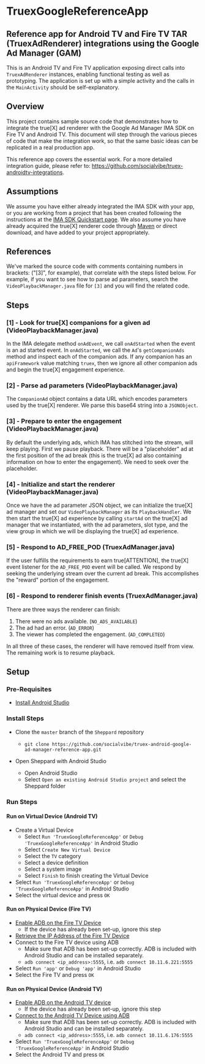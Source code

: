 # TruexGoogleReferenceApp

## Reference app for Android TV and Fire TV TAR (TruexAdRenderer) integrations using the Google Ad Manager (GAM)

This is an Android TV and Fire TV application exposing direct calls into `TruexAdRenderer` instances, enabling functional testing as well as prototyping. The application is set up with a simple activity and the calls in the `MainActivity` should be self-explanatory.

## Overview

This project contains sample source code that demonstrates how to integrate the true[X]
ad renderer with the Google Ad Manager IMA SDK on Fire TV and Android TV. This document
will step through the various pieces of code that make the integration work, so that
the same basic ideas can be replicated in a real production app.

This reference app covers the essential work. For a more detailed integration guide, please refer to: https://github.com/socialvibe/truex-androidtv-integrations.

## Assumptions

We assume you have either already integrated the IMA SDK with your app, or you are
working from a project that has been created following the instructions at the
[IMA SDK Quickstart page](https://developers.google.com/interactive-media-ads/docs/sdks/android/quickstart).
We also assume you have already acquired the true[X] renderer code through
[Maven](https://github.com/socialvibe/truex-tv-integrations) or direct download,
and have added to your project appropriately.

## References

We've marked the source code with comments containing numbers in brackets: ("[3]", for example),
that correlate with the steps listed below. For example, if you want to see how to parse ad 
parameters, search the `VideoPlaybackManager.java` file for `[3]` and you will find the related
code.

## Steps

### [1] - Look for true[X] companions for a given ad (VideoPlaybackManager.java)

In the IMA delegate method `onAdEvent`, we call `onAdStarted` when the event is an ad
started event. In `onAdStarted`, we call the `Ad`'s `getCompanionAds` method and inspect
each of the companion ads. If any companion has an `apiFramework` value matching `truex`,
then we ignore all other companion ads and begin the true[X] engagement experience.

### [2] - Parse ad parameters (VideoPlaybackManager.java)

The `CompanionAd` object contains a data URL which encodes parameters used by the true[X]
renderer. We parse this base64 string into a `JSONObject`.

### [3] - Prepare to enter the engagement (VideoPlaybackManager.java)

By default the underlying ads, which IMA has stitched into the stream, will keep playing.
First we pause playback. There will be a "placeholder" ad at the first position of the ad
break (this is the true[X] ad also containing information on how to enter the engagement).
We need to seek over the placeholder.

### [4] - Initialize and start the renderer (VideoPlaybackManager.java)

Once we have the ad parameter JSON object, we can initialize the true[X] ad manager and set
our `VideoPlaybackManager` as its `PlaybackHandler`. We then start the true[X] ad experience
by calling `startAd` on the true[X] ad manager that we instantiated, with the ad parameters,
slot type, and the view group in which we will be displaying the true[X] ad experience.

### [5] - Respond to AD_FREE_POD (TruexAdManager.java)

If the user fulfills the requirements to earn true[ATTENTION], the true[X] event listener for
the `AD_FREE_POD` event will be called. We respond by seeking the underlying stream over the
current ad break. This accomplishes the "reward" portion of the engagement.

### [6] - Respond to renderer finish events (TruexAdManager.java)

There are three ways the renderer can finish:

1. There were no ads available. (`NO_ADS_AVAILABLE`)
2. The ad had an error. (`AD_ERROR`)
3. The viewer has completed the engagement. (`AD_COMPLETED`)

In all three of these cases, the renderer will have removed itself from view.
The remaining work is to resume playback.

## Setup

### Pre-Requisites

* [Install Android Studio](https://developer.android.com/studio/)

### Install Steps

* Clone the `master` branch of the `Sheppard` repository
    * `git clone https://github.com/socialvibe/truex-android-google-ad-manager-reference-app.git`

* Open Sheppard with Android Studio
    * Open Android Studio
    * Select `Open an existing Android Studio project` and select the Sheppard folder


### Run Steps

#### Run on Virtual Device (Android TV)
* Create a Virtual Device
    * Select `Run 'TruexGoogleReferenceApp'` or `Debug 'TruexGoogleReferenceApp'` in Android Studio
    * Select `Create New Virtual Device`
    * Select the `TV` category
    * Select a device definition
    * Select a system image
    * Select `Finish` to finish creating the Virtual Device
* Select `Run 'TruexGoogleReferenceApp'` or `Debug 'TruexGoogleReferenceApp'` in Android Studio
* Select the virtual device and press `OK`

#### Run on Physical Device (Fire TV)
* [Enable ADB on the Fire TV Device](http://www.aftvnews.com/how-to-enable-adb-debugging-on-an-amazon-fire-tv-or-fire-tv-stick/)
    * If the device has already been set-up, ignore this step
* [Retrieve the IP Address of the Fire TV Device](http://www.aftvnews.com/how-to-determine-the-ip-address-of-an-amazon-fire-tv-or-fire-tv-stick/)
* Connect to the Fire TV device using ADB
    * Make sure that ADB has been set-up correctly. ADB is included with Android Studio and can be installed separately.
    * `adb connect <ip_address>:5555`, i.e. `adb connect 10.11.6.221:5555`
* Select `Run 'app'` or `Debug 'app'` in Android Studio
* Select the Fire TV and press `OK`

#### Run on Physical Device (Android TV)
* [Enable ADB on the Android TV device](https://developers.google.com/cast/docs/android_tv#setting-up)
    * If the device has already been set-up, ignore this step
* [Connect to the Android TV Device using ADB](https://developers.google.com/cast/docs/android_tv#adb-tcpip)
    * Make sure that ADB has been set-up correctly. ADB is included with Android Studio and can be installed separately.
    * `adb connect <ip_address>:5555`, i.e. `adb connect 10.11.6.176:5555`
* Select `Run 'TruexGoogleReferenceApp'` or `Debug 'TruexGoogleReferenceApp'` in Android Studio
* Select the Android TV and press `OK`
